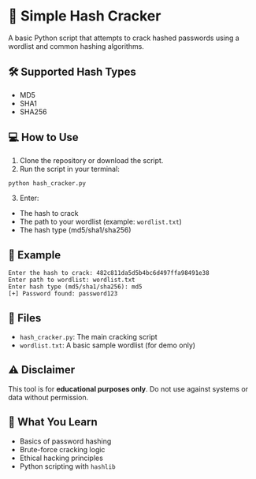 
# 🔐 Simple Hash Cracker

A basic Python script that attempts to crack hashed passwords using a wordlist and common hashing algorithms.

## 🛠 Supported Hash Types
- MD5
- SHA1
- SHA256

## 💻 How to Use

1. Clone the repository or download the script.
2. Run the script in your terminal:

```bash
python hash_cracker.py
```

3. Enter:
- The hash to crack
- The path to your wordlist (example: `wordlist.txt`)
- The hash type (md5/sha1/sha256)

## 📄 Example

```
Enter the hash to crack: 482c811da5d5b4bc6d497ffa98491e38
Enter path to wordlist: wordlist.txt
Enter hash type (md5/sha1/sha256): md5
[+] Password found: password123
```

## 📁 Files
- `hash_cracker.py`: The main cracking script
- `wordlist.txt`: A basic sample wordlist (for demo only)

## ⚠️ Disclaimer
This tool is for **educational purposes only**. Do not use against systems or data without permission.

## 🧠 What You Learn
- Basics of password hashing
- Brute-force cracking logic
- Ethical hacking principles
- Python scripting with `hashlib`
